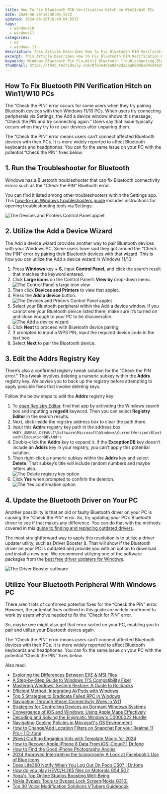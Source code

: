 ```yaml
---
title: How To Fix Bluetooth PIN Verification Hitch on Win11/W10 PCs
date: 2024-06-25T16:40:04.557Z
updated: 2024-06-26T16:40:04.557Z
tags:
  - windows10
  - windows11
categories:
  - os
  - windows 11
description: This Article Describes How To Fix Bluetooth PIN Verification Hitch on Win11/W10 PCs
excerpt: This Article Describes How To Fix Bluetooth PIN Verification Hitch on Win11/W10 PCs
keywords: Windows Bluetooth Pin Fix,Win11 Bluetooth Troubleshooting,Bluetooth PIN Error Win10,Fix Bluetooth Verification Issue,Resolve Bluetooth Hitch in Win11/W10,Bluetooth Pairing Woes Windows,Overcome Bluetooth Pin Failure PCs
thumbnail: https://thmb.techidaily.com/8fe3e4daa8d42d226ab99d6ad95d4825a0edf9f54adc2ff54b0e8f531a27fde7.jpg
---
```


## How To Fix Bluetooth PIN Verification Hitch on Win11/W10 PCs

 The “Check the PIN” error occurs for some users when they try pairing Bluetooth devices with their Windows 11/10 PCs. When users try connecting peripherals via Settings, the Add a device window shows this message, “Check the PIN and try connecting again.” Users say that issue typically occurs when they try to re-pair devices after unpairing them.

 The “Check the PIN” error means users can’t connect affected Bluetooth devices with their PCs. It is more widely reported to affect Bluetooth keyboards and headphones. You can fix the same issue on your PC with the potential “Check the PIN” fixes below.

## 1\. Run the Troubleshooter for Bluetooth

 Windows has a Bluetooth troubleshooter that can fix Bluetooth connectivity errors such as the “Check the PIN” Bluetooth error.

 You can find it listed among other troubleshooters within the Settings app. This [how-to-run Windows troubleshooters guide](https://www.makeuseof.com/run-troubleshooter-windows-10-11/) includes instructions for opening troubleshooting tools via Settings.

![The Devices and Printers Control Panel applet](https://static1.makeuseofimages.com/wordpress/wp-content/uploads/2023/08/add-a-device-option.jpg)

## 2\. Utilize the Add a Device Wizard

 The Add a device wizard provides another way to pair Bluetooth devices with your Windows PC. Some users have said they got around the “Check the PIN” error by pairing their Bluetooth devices with that wizard. This is how you can utilize the Add a device wizard in Windows 11/10:

1. Press **Windows** key + **S**, input **Control Panel**, and click the search result that matches the keyword entered.
2. Click **Large icons** on the Control Panel’s **View by** drop-down menu.  
![The Control Panel's large icon view](https://static1.makeuseofimages.com/wordpress/wp-content/uploads/2023/08/the-control-panel.jpg)
3. Then click **Devices and Printers** to view that applet.
4. Press the **Add a device** button.  
![The Devices and Printers Control Panel applet](https://static1.makeuseofimages.com/wordpress/wp-content/uploads/2023/08/add-a-device-option.jpg)
5. Select your Bluetooth peripheral within the Add a device window. If you cannot see your Bluetooth device listed there, make sure it’s turned on and close enough to your PC to be discoverable.  
![The Add a device wizard](https://static1.makeuseofimages.com/wordpress/wp-content/uploads/2023/08/the-add-a-device-wizard.jpg)
6. Click **Next** to proceed with Bluetooth device pairing.
7. If prompted to input a WPS PIN, input the required device code in the text box.
8. Select **Next** to pair the Bluetooth device.

## 3\. Edit the Addrs Registry Key

 There’s also a confirmed registry tweak solution for the “Check the PIN error.” This tweak involves deleting a numeric subkey within the **Addrs** registry key. We advise you to back up the registry before attempting to apply possible fixes that involve deleting keys.

 Follow the below steps to edit the **Addrs** registry key:

1. To [open Registry Editor](https://www.makeuseof.com/windows-11-open-registry-editor/), find that app by activating the Windows search box and inputting a **regedit** keyword. Then you can select **Registry Editor** in the search results.
2. Next, click inside the registry address box to clear the path there.
3. Input this **Addrs** registry key path in the address box:  
`HKEY_USERS\.DEFAULT\Software\Microsoft\Windows\CurrentVersion\Bluetooth\ExceptionDB\Addrs`
4. Double-click the **Addrs** key to expand it. If the **ExceptionDB** key doesn’t include an **Addrs** key in your registry, you can’t apply this potential solution.
5. Then right-click a numeric subkey within the **Addrs** key and select **Delete**. That subkey’s title will include random numbers and maybe letters also.  
![The Delete registry key option](https://static1.makeuseofimages.com/wordpress/wp-content/uploads/2023/08/the-delete-registry-key-option.jpg)
6. Click **Yes** when prompted to confirm the deletion.  
![The Yes confirmation option](https://static1.makeuseofimages.com/wordpress/wp-content/uploads/2023/08/the-yes-option.jpg)

## 4\. Update the Bluetooth Driver on Your PC

 Another possibility is that an old or faulty Bluetooth driver on your PC is causing the “Check the PIN” error. So, try updating your PC’s Bluetooth driver to see if that makes any difference. You can do that with the methods covered in this [guide to finding and replacing outdated drivers](https://www.makeuseof.com/tag/find-replace-outdated-windows-drivers/).

 The most straightforward way to apply this resolution is to utilize a driver updater utility, such as Driver Booster 8\. That will show if the Bluetooth driver on your PC is outdated and provide you with an option to download and install a new one. We recommend utilizing one of the software packages from the [best free driver updaters for Windows](https://www.makeuseof.com/windows-best-free-driver-updaters/).

![The Driver Booster software](https://static1.makeuseofimages.com/wordpress/wp-content/uploads/2023/08/driver-booster-software.jpg)

## Utilize Your Bluetooth Peripheral With Windows PC

 There aren’t lots of confirmed potential fixes for the “Check the PIN” error. However, the potential fixes outlined in this guide are widely confirmed to work by users who’ve needed to fix the “Check for PIN” error.

 So, maybe one might also get that error sorted on your PC, enabling you to pair and utilize your Bluetooth device again.

 The “Check the PIN” error means users can’t connect affected Bluetooth devices with their PCs. It is more widely reported to affect Bluetooth keyboards and headphones. You can fix the same issue on your PC with the potential “Check the PIN” fixes below.

<span class="atpl-alsoreadstyle">Also read:</span>
<div><ul>
<li><a href="https://win11-tips.techidaily.com/exploring-the-differences-between-exe-and-msi-files/"><u>Exploring the Differences Between EXE & MSI Files</u></a></li>
<li><a href="https://win11-tips.techidaily.com/a-step-by-step-guide-to-windows-11s-compatibility-fixer/"><u>A Step-by-Step Guide to Windows 11’S Compatibility Fixer</u></a></li>
<li><a href="https://win11-tips.techidaily.com/mastering-windows-system-restore-a-guide-to-rollbacks/"><u>Mastering Windows' System Restore: A Guide to Rollbacks</u></a></li>
<li><a href="https://win11-tips.techidaily.com/efficient-method-integrating-airpods-with-windows/"><u>Efficient Method: Integrating AirPods with Windows</u></a></li>
<li><a href="https://win11-tips.techidaily.com/top-5-strategies-to-eradicate-failed-rpc-in-windows/"><u>Top 5 Strategies to Eradicate Failed RPC in Windows</u></a></li>
<li><a href="https://win11-tips.techidaily.com/navigating-through-steam-connectivity-woes-in-w11/"><u>Navigating Through Steam Connectivity Woes in W11</u></a></li>
<li><a href="https://win11-tips.techidaily.com/strategies-for-controlling-devices-on-dormant-windows-systems/"><u>Strategies for Controlling Devices on Dormant Windows Systems</u></a></li>
<li><a href="https://win11-tips.techidaily.com/convergence-of-ios-and-windows-using-apple-maps-effectively/"><u>Convergence of iOS and Windows: Using Apple Maps Effectively</u></a></li>
<li><a href="https://win11-tips.techidaily.com/decoding-and-solving-the-enigmatic-windows-c0000022-hurdle/"><u>Decoding and Solving the Enigmatic Window's C0000022 Hurdle</u></a></li>
<li><a href="https://win11-tips.techidaily.com/navigating-cooling-policies-in-microsofts-os-environment/"><u>Navigating Cooling Policies in Microsoft's OS Environment</u></a></li>
<li><a href="https://location-social.techidaily.com/how-to-changeadd-location-filters-on-snapchat-for-your-realme-11-proplus-drfone-by-drfone-virtual-android/"><u>How to Change/Add Location Filters on Snapchat For your Realme 11 Pro+ | Dr.fone</u></a></li>
<li><a href="https://facebook-record-videos.techidaily.com/new-crafting-engaging-vids-with-template-magic-for-2024/"><u>[New] Crafting Engaging Vids with Template Magic for 2024</u></a></li>
<li><a href="https://techidaily.com/how-to-recover-apple-iphone-8-data-from-ios-icloud-drfone-by-drfone-ios-data-recovery-ios-data-recovery/"><u>How to Recover Apple iPhone 8 Data From iOS iCloud? | Dr.fone</u></a></li>
<li><a href="https://extra-tips.techidaily.com/how-to-find-the-good-iphone-photography-angles/"><u>How to Find the Good iPhone Photography Angles</u></a></li>
<li><a href="https://facebook-videos.techidaily.com/2024-approved-interpreting-the-iconography-a-look-at-facebooks-use-of-blue-icons/"><u>2024 Approved  Interpreting the Iconography  A Look at Facebook’s Use of Blue Icons</u></a></li>
<li><a href="https://fake-location.techidaily.com/does-life360-notify-when-you-log-out-on-poco-c50-drfone-by-drfone-virtual-android/"><u>Does Life360 Notify When You Log Out On Poco C50? | Dr.fone</u></a></li>
<li><a href="https://phone-solutions.techidaily.com/how-do-you-play-hevc-h-265-files-on-motorola-g54-5g-by-aiseesoft-video-converter-play-hevc-video-on-android/"><u>How do you play HEVC/H.265 files on Motorola G54 5G?</u></a></li>
<li><a href="https://youtube-video-recordings.techidaily.com/yogas-top-online-studios-boosting-well-being/"><u>Yoga's Top Online Studios Boosting Well-Being</u></a></li>
<li><a href="https://review-topics.techidaily.com/nokia-bypass-tools-to-bypass-lock-screen-nokia-g310-by-drfone-android-unlock-android-unlock/"><u>Nokia Bypass Tools to Bypass Lock Screen(Nokia G310)</u></a></li>
<li><a href="https://extra-tips.techidaily.com/top-30-voice-modification-solutions-vtubers-guidebook/"><u>Top 30 Voice Modification Solutions  VTubers Guidebook</u></a></li>
</ul></div>

<ins class="adsbygoogle"
      style="display:block"
      data-ad-client="ca-pub-7571918770474297"
      data-ad-slot="8358498916"
      data-ad-format="auto"
      data-full-width-responsive="true"></ins>